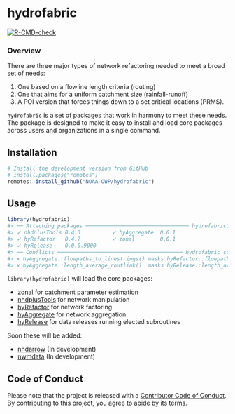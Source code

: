 
<!-- README.md is generated from README.Rmd. Please edit that file -->

# hydrofabric

<!-- badges: start -->

[![R-CMD-check](https://github.com/NOAA-OWP/hydrofabric/workflows/R-CMD-check/badge.svg)](https://github.com/NOAA-OWP/hydrofabric/actions)
<!-- badges: end -->

### Overview

There are three major types of network refactoring needed to meet a
broad set of needs:

1.  One based on a flowline length criteria (routing)
2.  One that aims for a uniform catchment size (rainfall-runoff)
3.  A POI version that forces things down to a set critical locations
    (PRMS).

`hydrofabric` is a set of packages that work in harmony to meet these
needs. The package is designed to make it easy to install and load core
packages across users and organizations in a single command.

## Installation

``` r
# Install the development version from GitHub
# install.packages("remotes")
remotes::install_github("NOAA-OWP/hydrofabric")
```

## Usage

``` r
library(hydrofabric)
#> ── Attaching packages ───────────────────────────────── hydrofabric1.3.1.9000 ──
#> ✓ nhdplusTools 0.4.3          ✓ hyAggregate  0.0.1     
#> ✓ hyRefactor   0.4.7          ✓ zonal        0.0.1     
#> ✓ hyRelease    0.0.0.9000
#> ── Conflicts ──────────────────────────────────────── hydrofabric_conflicts() ──
#> x hyAggregate::flowpaths_to_linestrings() masks hyRefactor::flowpaths_to_linestrings()
#> x hyAggregate::length_average_routlink()  masks hyRelease::length_average_routlink()
```

`library(hydrofabric)` will load the core packages:

-   [zonal](https://github.com/mikejohnson51/zonal) for catchment
    parameter estimation
-   [nhdplusTools](https://github.com/usgs-r/nhdplusTools/) for network
    manipulation
-   [hyRefactor](https://github.com/dblodgett-usgs/hyRefactor) for
    network factoring
-   [hyAggregate](https://github.com/mikejohnson51/hyAggregate) for
    network aggregation
-   [hyRelease](https://github.com/mikejohnson51/hyRelease) for data
    releases running elected subroutines

Soon these will be added:

-   [nhdarrow]() (In development)
-   [nwmdata]() (In development)

## Code of Conduct

Please note that the project is released with a [Contributor Code of
Conduct](). By contributing to this project, you agree to abide by its
terms.

